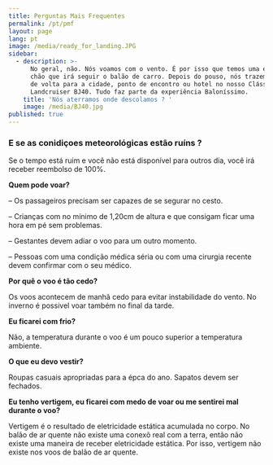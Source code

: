 ```yaml
---
title: Perguntas Mais Frequentes
permalink: /pt/pmf
layout: page
lang: pt
image: /media/ready_for_landing.JPG
sidebar:
  - description: >-
      No geral, não. Nós voamos com o vento. É por isso que temos uma equipa no
      chão que irá seguir o balão de carro. Depois do pouso, nós trazemos todos
      de volta para a cidade, ponto de encontro ou hotel no nosso Clássico
      Landcruiser BJ40. Tudo faz parte da experiência Baloníssimo.
    title: 'Nós aterramos onde descolamos ? '
    image: /media/BJ40.jpg
published: true
---
```

### E se as conidiçoes meteorológicas estão ruíns ? 

Se o tempo está ruim e você não está disponível para outros dia, você irá receber reembolso de 100%.



**Quem pode voar?**

– Os passageiros precisam ser capazes de se segurar no cesto.

– Crianças com no mínimo de 1,20cm de altura e que consigam ficar uma hora em pé sem problemas.

– Gestantes devem adiar o voo para um outro momento.

– Pessoas com uma condição médica séria ou com uma cirurgia recente devem confirmar com o seu médico.



**Por quê o voo é tão cedo?**

Os voos acontecem de manhã cedo para evitar instabilidade do vento. No inverno é possivel voar também no final da tarde.



**Eu ficarei com frio?**

Não, a temperatura durante o voo é um pouco superior a temperatura ambiente.



**O que eu devo vestir?**

Roupas casuais apropriadas para a épca do ano. Sapatos devem ser fechados.



**Eu tenho vertigem, eu ficarei com medo de voar ou me sentirei mal durante o voo?**

Vertigem é o resultado de eletricidade estática acumulada no corpo. No balão de ar quente não existe uma conexõ real com a terra, então não existe uma maneira de receber eletricidade estática. Por isso, vertigem não existe nos voos de balão de ar quente.

